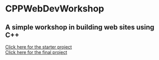 # CPPWebDevWorkshop
<h2>A simple workshop in building web sites using C++</h2>


<a href="https://replit.com/@AndrewRubinstei/CSC211FinalProject-Start-1#web/index.html">Click here for the starter project</a><br>
<a href="https://replit.com/@AndrewRubinstei/CSC211FinalProject-Final#main.cpp">Click here for the final project</a>
